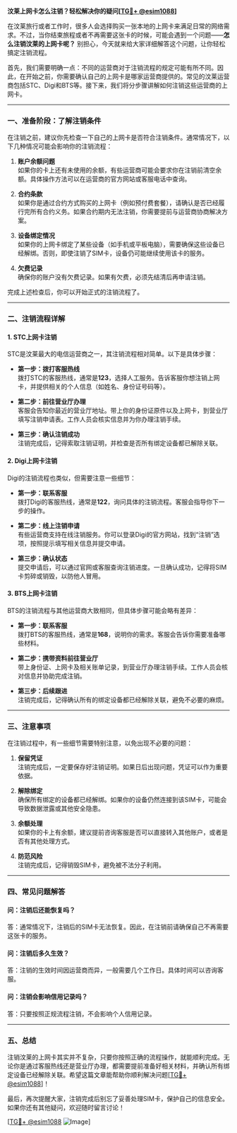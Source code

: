 **汶莱上网卡怎么注销？轻松解决你的疑问[[TG💪+ @esim1088](https://t.me/s/esim1088)]**

在汶莱旅行或者工作时，很多人会选择购买一张本地的上网卡来满足日常的网络需求。不过，当你结束旅程或者不再需要这张卡的时候，可能会遇到一个问题——**怎么注销汶莱的上网卡呢？** 别担心，今天就来给大家详细解答这个问题，让你轻松搞定注销流程。

首先，我们需要明确一点：不同的运营商对于注销流程的规定可能有所不同。因此，在开始之前，你需要确认自己的上网卡是哪家运营商提供的。常见的汶莱运营商包括STC、Digi和BTS等。接下来，我们将分步骤讲解如何注销这些运营商的上网卡。

---

### **一、准备阶段：了解注销条件**
在注销之前，建议你先检查一下自己的上网卡是否符合注销条件。通常情况下，以下几种情况可能会影响你的注销流程：

1. **账户余额问题**  
   如果你的卡上还有未使用的余额，有些运营商可能会要求你在注销前清空余额。具体操作方法可以在运营商的官方网站或客服电话中查询。

2. **合约条款**  
   如果你是通过合约方式购买的上网卡（例如预付费套餐），请确认是否已经履行完所有合约义务。如果合约期内无法注销，你需要提前与运营商协商解决方案。

3. **设备绑定情况**  
   如果你的上网卡绑定了某些设备（如手机或平板电脑），需要确保这些设备已经解绑。否则，即使注销了SIM卡，设备仍可能继续使用该卡的服务。

4. **欠费记录**  
   确保你的账户没有欠费记录。如果有欠费，必须先结清后再申请注销。

完成上述检查后，你可以开始正式的注销流程了。

---

### **二、注销流程详解**

#### **1. STC上网卡注销**
STC是汶莱最大的电信运营商之一，其注销流程相对简单。以下是具体步骤：

- **第一步：拨打客服热线**  
  拨打STC的客服热线，通常是**123**，选择人工服务。告诉客服你想注销上网卡，并提供相关的个人信息（如姓名、身份证号码等）。

- **第二步：前往营业厅办理**  
  客服会告知你最近的营业厅地址。带上你的身份证原件以及上网卡，到营业厅填写注销申请表。工作人员会核实信息并为你办理注销手续。

- **第三步：确认注销成功**  
  注销完成后，记得索取注销证明，并检查是否所有绑定设备都已解除关联。

#### **2. Digi上网卡注销**
Digi的注销流程也类似，但需要注意一些细节：

- **第一步：联系客服**  
  拨打Digi的客服热线，通常是**122**，询问具体的注销流程。客服会指导你下一步的操作。

- **第二步：线上注销申请**  
  有些运营商支持在线注销服务。你可以登录Digi的官方网站，找到“注销”选项，按照提示填写相关信息并提交申请。

- **第三步：确认状态**  
  提交申请后，可以通过官网或客服查询注销进度。一旦确认成功，记得将SIM卡剪碎或销毁，以防他人冒用。

#### **3. BTS上网卡注销**
BTS的注销流程与其他运营商大致相同，但具体步骤可能会略有差异：

- **第一步：联系客服**  
  拨打BTS的客服热线，通常是**168**，说明你的需求。客服会告诉你需要准备哪些材料。

- **第二步：携带资料前往营业厅**  
  带上身份证、上网卡及相关账单记录，到营业厅办理注销手续。工作人员会核对信息并协助完成注销。

- **第三步：后续跟进**  
  注销完成后，记得确认所有的绑定设备都已经解除关联，避免不必要的麻烦。

---

### **三、注意事项**
在注销过程中，有一些细节需要特别注意，以免出现不必要的问题：

1. **保留凭证**  
   注销完成后，一定要保存好注销证明。如果日后出现问题，凭证可以作为重要依据。

2. **解除绑定**  
   确保所有绑定的设备都已经解绑。如果你的设备仍然连接到该SIM卡，可能会导致数据泄露或其他安全隐患。

3. **余额处理**  
   如果你的卡上有余额，建议提前咨询客服是否可以直接转入其他账户，或者是否有其他处理方式。

4. **防范风险**  
   注销完成后，记得销毁SIM卡，避免被不法分子利用。

---

### **四、常见问题解答**

#### **问：注销后还能恢复吗？**
答：通常情况下，注销后的SIM卡无法恢复。因此，在注销前请确保自己不再需要这张卡的服务。

#### **问：注销后多久生效？**
答：注销的生效时间因运营商而异，一般需要几个工作日。具体时间可以咨询客服。

#### **问：注销会影响信用记录吗？**
答：只要按照正规流程注销，不会影响个人信用记录。

---

### **五、总结**
注销汶莱的上网卡其实并不复杂，只要你按照正确的流程操作，就能顺利完成。无论你是通过客服热线还是营业厅办理，都需要提前准备好相关材料，并确认所有绑定设备已经解除关联。希望这篇文章能帮助你顺利解决问题[[TG💪+ @esim1088](https://t.me/s/esim1088)]！

最后，再次提醒大家，注销完成后别忘了妥善处理SIM卡，保护自己的信息安全。如果你还有其他疑问，欢迎随时留言讨论！

[[TG💪+ @esim1088](https://t.me/s/esim1088) ![Image](https://i.postimg.cc/4NQfJmqS/Snipaste-2025-05-13-00-14-12.png)]